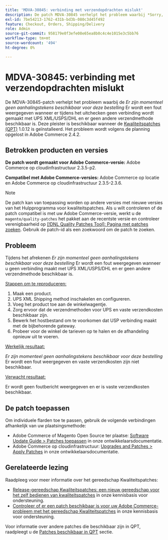 ```yaml
---
title: 'MDVA-30845: verbinding met verzendopdrachten mislukt'
description: De patch MDVA-30845 verhelpt het probleem waarbij *Sorry, er zijn momenteel geen aanhalingstekens beschikbaar voor deze bestelling*-fout wordt weergegeven als er tijdens het uitchecken geen verbinding wordt gemaakt met UPS XML/USPS/DHL en er geen andere verzendmethode beschikbaar is. Deze patch is beschikbaar wanneer [Quality Patches Tool (QPT)] (/help/announcements/adobe-commerce-announcements/magento-quality-patches-released-new-tool-to-self-serve-quality-patches.md) 1.0.12 is geïnstalleerd. Het probleem wordt volgens de planning opgelost in Adobe Commerce 2.4.2.
exl-id: 7be54213-1762-431b-bd3b-080c3d45f492
feature: Checkout, Orders, Shipping/Delivery
role: Admin
source-git-commit: 958179e0f3efe08e65ea8b0c4c4e1015e3c5bb76
workflow-type: tm+mt
source-wordcount: '494'
ht-degree: 0%

---
```


# MDVA-30845: verbinding met verzendopdrachten mislukt

De MDVA-30845-patch verhelpt het probleem waarbij de *Er zijn momenteel geen aanhalingstekens beschikbaar voor deze bestelling* Er wordt een fout weergegeven wanneer er tijdens het uitchecken geen verbinding wordt gemaakt met UPS XML/USPS/DHL en er geen andere verzendmethode beschikbaar is. Deze pleister is beschikbaar wanneer de [Kwaliteitspatches (QPT)](/help/announcements/adobe-commerce-announcements/magento-quality-patches-released-new-tool-to-self-serve-quality-patches.md) 1.0.12 is geïnstalleerd. Het probleem wordt volgens de planning opgelost in Adobe Commerce 2.4.2.

## Betrokken producten en versies

**De patch wordt gemaakt voor Adobe Commerce-versie:** Adobe Commerce op cloudinfrastructuur 2.3.5-p2.

**Compatibel met Adobe Commerce-versies:** Adobe Commerce op locatie en Adobe Commerce op cloudinfrastructuur 2.3.5-2.3.6.

>[!NOTE]
>
>De patch kan van toepassing worden op andere versies met nieuwe versies van het Hulpprogramma voor kwaliteitspatches. Als u wilt controleren of de patch compatibel is met uw Adobe Commerce-versie, werkt u de `magento/quality-patches` het pakket aan de recentste versie en controleer verenigbaarheid op [[!DNL Quality Patches Tool]: Pagina met patches zoeken](https://devdocs.magento.com/quality-patches/tool.html#patch-grid). Gebruik de patch-id als een zoekwoord om de patch te zoeken.

## Probleem

Tijdens het afrekenen *Er zijn momenteel geen aanhalingstekens beschikbaar voor deze bestelling* Er wordt een fout weergegeven wanneer u geen verbinding maakt met UPS XML/USPS/DHL en er geen andere verzendmethode beschikbaar is.

<u>Stappen om te reproduceren:</u>

1. Maak een product.
1. UPS XML Shipping method inschakelen en configureren.
1. Voeg het product toe aan de winkelwagentje.
1. Zorg ervoor dat de verzendmethoden voor UPS en vaste verzendkosten beschikbaar zijn.
1. Bewerk het hostbestand om te voorkomen dat USP verbinding maakt met de bijbehorende gateway.
1. Probeer voor de winkel de tarieven op te halen en de afhandeling opnieuw uit te voeren.

<u>Werkelijk resultaat:</u>

*Er zijn momenteel geen aanhalingstekens beschikbaar voor deze bestelling* Er wordt een fout weergegeven en vaste verzendkosten zijn niet beschikbaar.

<u>Verwacht resultaat:</u>

Er wordt geen foutbericht weergegeven en er is vaste verzendkosten beschikbaar.

## De patch toepassen

Om individuele flarden toe te passen, gebruik de volgende verbindingen afhankelijk van uw plaatsingsmethode:

* Adobe Commerce of Magento Open Source ter plaatse: [Software Update Guide > Patches toepassen](https://devdocs.magento.com/guides/v2.4/comp-mgr/patching/mqp.html) in onze ontwikkelaarsdocumentatie.
* Adobe Commerce op cloudinfrastructuur: [Upgrades and Patches > Apply Patches](https://devdocs.magento.com/cloud/project/project-patch.html) in onze ontwikkelaarsdocumentatie.


## Gerelateerde lezing

Raadpleeg voor meer informatie over het gereedschap Kwaliteitspatches:

* [Release-gereedschap Kwaliteitspatches: een nieuw gereedschap voor het zelf bedienen van kwaliteitspatches](/help/announcements/adobe-commerce-announcements/magento-quality-patches-released-new-tool-to-self-serve-quality-patches.md) in onze kennisbasis voor ondersteuning.
* [Controleer of er een patch beschikbaar is voor uw Adobe Commerce-probleem met het gereedschap Kwaliteitspatches](/help/support-tools/patches-available-in-qpt-tool/check-patch-for-magento-issue-with-magento-quality-patches.md) in onze kennisbasis voor ondersteuning.

Voor informatie over andere patches die beschikbaar zijn in QPT, raadpleegt u de [Patches beschikbaar in QPT](https://support.magento.com/hc/en-us/sections/360010506631-Patches-available-in-MQP-tool-) sectie.
